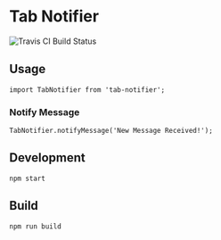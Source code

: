 # Tab Notifier

<img src="https://img.shields.io/npm/v/tab-notifier.svg" alt="Travis CI Build Status" />

## Usage

```
import TabNotifier from 'tab-notifier';
```

### Notify Message

```
TabNotifier.notifyMessage('New Message Received!');
```

## Development

```
npm start
```

## Build

```
npm run build
```
